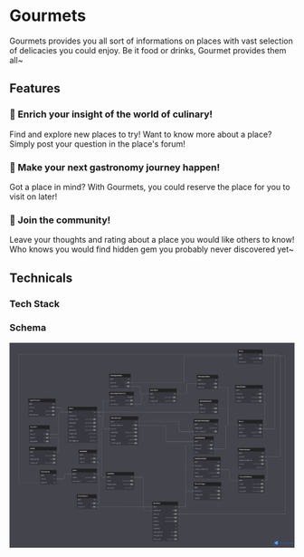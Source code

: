 # Gourmets
Gourmets provides you all sort of informations on places with vast selection 
of delicacies you could enjoy. Be it food or drinks, Gourmet provides them all~

## Features

### 🧭 Enrich your insight of the world of culinary!
Find and explore new places to try! Want to know more about a place? Simply post your 
question in the place's forum!

### 🍜 Make your next gastronomy journey happen!
Got a place in mind? With Gourmets, you could reserve the place for you to visit on later!

### 💭 Join the community!
Leave your thoughts and rating about a place you would like others to know! Who knows you
would find hidden gem you probably never discovered yet~

## Technicals

### Tech Stack

### Schema 
![Gourmets Schema](./docs/devel/Gourmets.png)

